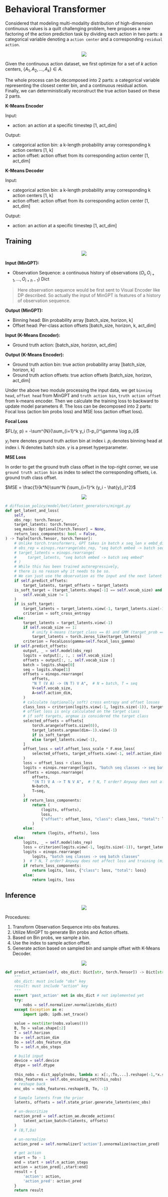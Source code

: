 # Behavioral Transformer

Considered that modeling multi-modality distribution of high-dimension continuous values is a quilt challenging problem, here proposes a new factoring of the action prediction task by dividing each action in two parts: a categorical variable denoting a `action center` and a corresponding `residual action`.

<div align='center'>
    <img src="assets/image-20230904153237008.png" />
</div>



Given the continuous action dataset, we first optimize for a set of $k$ action centers, $\{A_1,A_2,\dots,A_k\}\in A$. 

The whole process can be decomposed into 2 parts: a categorical variable representing the closest center bin, and a continuous residual action. Finally, we can deterministically reconstruct the true action based on these 2 parts.

**K-Means Encoder**

Input:

- action: an action at a specific timestep [1, act_dim]

Output:

- categorical action bin: a k-length probability array corresponding k action centers [1, k]
- action offset: action offset from its corresponding action center [1, act_dim]

**K-Means Decoder**

Input:

- categorical action bin: a k-length probability array corresponding k action centers [1, k]
- action offset: action offset from its corresponding action center [1, act_dim]

Output:

- action: an action at a specific timestep [1, act_dim]

## Training

<div align='center'>
    <img src="assets/image-20230904150652837.png" />
</div>

**Input (MinGPT):**

- Observation Sequence: a continuous history of observations $(O_i,O_{i+1},\dots,O_{i+h-1})$ Dict

> Here observation sequence would be first sent to Visual Encoder like DP described. So actually the input of MinGPT is features of a history of observation sequence.

**Output (MinGPT):**

- Binning head: Bin probability array [batch_size, horizon, k]
- Offset head: Per-class action offsets [batch_size, horizon, k, act_dim]

**Input (K-Means Encoder):**

- Ground truth action: [batch_size, horizon, act_dim]

**Output (K-Means Encoder):**

- Ground truth action bin: true action probability array [batch_size, horizon, k]
- Ground truth action offsets: true action offsets [batch_size, horizon, act_dim]

Under the above two module processing the input data, we get `binning head`, `offset head` from MinGPT and `truth action bin`, `truth action offset` from k-means encoder. Then we calculate the training loss to backward to update model parameters $\theta$. The loss can be decomposed into 2 parts: Focal loss (action bin probs loss) and MSE loss (action offset loss).

**Focal Loss**

$FL(y, p) = -\sum^{N}{\sum_{i=1}^k y_i (1-p_i)^\gamma \log p_i}$

$y_i$ here denotes ground truth action bin at index i. $p_i$ denotes binning head at index i. N denotes batch size. $\gamma$ is a preset hyperparameter.

**MSE Loss**

In order to get the ground truth class offset in the top-right corner, we use `ground truth action bin` as index to select the corresponding offsets, i.e. ground truth class offset.

$MSE = \frac{1}{k*N}\sum^N {\sum_{i=1}^k (y_i - \hat{y}_i)^2}$

<div align='center'>
    <img src="assets/image-20230904193847880.png" />
</div>

```python
# diffusion_policy/model/bet/latent_generators/mingpt.py
def get_latent_and_loss(
    self,
    obs_rep: torch.Tensor,
    target_latents: torch.Tensor,
    seq_masks: Optional[torch.Tensor] = None,
    return_loss_components: bool = False,
) -> Tuple[torch.Tensor, torch.Tensor]:
    # Unlike torch.transformers, GPT takes in batch x seq_len x embd_dim
    # obs_rep = einops.rearrange(obs_rep, "seq batch embed -> batch seq embed")
    # target_latents = einops.rearrange(
    #     target_latents, "seq batch embed -> batch seq embed"
    # )
    # While this has been trained autoregressively,
    # there is no reason why it needs to be so.
    # We can just use the observation as the input and the next latent as the target.
    if self.predict_offsets:
        target_latents, target_offsets = target_latents
    is_soft_target = (target_latents.shape[-1] == self.vocab_size) and (
        self.vocab_size != 1
    )
    if is_soft_target:
        target_latents = target_latents.view(-1, target_latents.size(-1))
        criterion = soft_cross_entropy
    else:
        target_latents = target_latents.view(-1)
        if self.vocab_size == 1:
            # unify k-means (target_class == 0) and GMM (target_prob == 1)
            target_latents = torch.zeros_like(target_latents)
        criterion = FocalLoss(gamma=self.focal_loss_gamma)
    if self.predict_offsets:
        output, _ = self.model(obs_rep)
        logits = output[:, :, : self.vocab_size]
        offsets = output[:, :, self.vocab_size :]
        batch = logits.shape[0]
        seq = logits.shape[1]
        offsets = einops.rearrange(
            offsets,
            "N T (V A) -> (N T) V A",  # N = batch, T = seq
            V=self.vocab_size,
            A=self.action_dim,
        )
        # calculate (optionally soft) cross entropy and offset losses
        class_loss = criterion(logits.view(-1, logits.size(-1)), target_latents)
        # offset loss is only calculated on the target class
        # if soft targets, argmax is considered the target class
        selected_offsets = offsets[
            torch.arange(offsets.size(0)),
            target_latents.argmax(dim=-1).view(-1)
            if is_soft_target
            else target_latents.view(-1),
        ]
        offset_loss = self.offset_loss_scale * F.mse_loss(
            selected_offsets, target_offsets.view(-1, self.action_dim)
        )
        loss = offset_loss + class_loss
        logits = einops.rearrange(logits, "batch seq classes -> seq batch classes")
        offsets = einops.rearrange(
            offsets,
            "(N T) V A -> T N V A",  # ? N, T order? Anyway does not affect loss and training (might affect visualization)
            N=batch,
            T=seq,
        )
        if return_loss_components:
            return (
                (logits, offsets),
                loss,
                {"offset": offset_loss, "class": class_loss, "total": loss},
            )
        else:
            return (logits, offsets), loss
    else:
        logits, _ = self.model(obs_rep)
        loss = criterion(logits.view(-1, logits.size(-1)), target_latents)
        logits = einops.rearrange(
            logits, "batch seq classes -> seq batch classes"
        )  # ? N, T order? Anyway does not affect loss and training (might affect visualization)
        if return_loss_components:
            return logits, loss, {"class": loss, "total": loss}
        else:
            return logits, loss
```



## Inference

<div align="center">
    <img src="assets/image-20230904151013458.png" />
</div>

Procedures:

1. Transform Observation Sequence into obs features.
2. Utilize MinGPT to generate Bin probs and Action offsets.
3. Based on Bin probs, we sample a bin.
4. Use the index to sample action offset.
5. Generate action based on sampled bin and sample offset with K-Means Decoder.

<div align="center">
    <img src="assets/image-20230904194954838.png" />
</div>

```python
def predict_action(self, obs_dict: Dict[str, torch.Tensor]) -> Dict[str, torch.Tensor]:
    """
    obs_dict: must include "obs" key
    result: must include "action" key
    """
    assert 'past_action' not in obs_dict # not implemented yet
    try:
        nobs = self.normalizer.normalize(obs_dict)
    except Exception as e:
        import ipdb; ipdb.set_trace()
    
    value = next(iter(nobs.values()))
    B, To = value.shape[:2]
    T = self.horizon
    Da = self.action_dim
    Do = self.obs_feature_dim
    To = self.n_obs_steps

    # build input
    device = self.device
    dtype = self.dtype
    
    this_nobs = dict_apply(nobs, lambda x: x[:,:To,...].reshape(-1,*x.shape[2:]))
    nobs_features = self.obs_encoding_net(this_nobs)
    # reshape back
    enc_obs = nobs_features.reshape(B, To, -1)

    # Sample latents from the prior
    latents, offsets = self.state_prior.generate_latents(enc_obs)

    # un-descritize
    naction_pred = self.action_ae.decode_actions(
        latent_action_batch=(latents, offsets)
    )
    # (B,T,Da)

    # un-normalize
    action_pred = self.normalizer['action'].unnormalize(naction_pred)

    # get action
    start = To - 1
    end = start + self.n_action_steps
    action = action_pred[:,start:end]
    result = {
        'action': action,
        'action_pred': action_pred
    }
    return result
```

